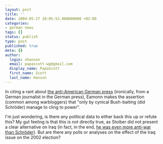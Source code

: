 ```yaml
---
layout: post
title: ''
date: 2004-05-27 10:05:53.000000000 +02:00
categories:
- german news
tags: []
status: publish
type: post
published: true
meta: {}
author:
  login: shanson
  email: papascott-wp@gmail.com
  display_name: PapaScott
  first_name: Scott
  last_name: Hanson
---
```

<p>In citing a rant about <a title="Eamonn Fitzgerald's Rainy Day: German anti-Americanism redux" href="http://www.eamonn.com/archives/001354.html#001354">the anti-American German press</a> (ironically, from a German journalist in the German press), Eamonn makes the assertion (common among warbloggers) that "only by cynical Bush-baiting (did Schröder) manage to cling to power".</p>
<p>I'm just wondering, is there any political data to either back this up or refute this?  My gut feeling is that this is not directly true, as Stoiber did not present a clear alternative on Iraq (in fact, in the end, <a href="http://www.papascott.de/2002/09/19/1887.php">he was even more anti-war than Schröder</a>). But are there any polls or analyses on the effect of the Iraq issue on the 2002 election?</p>
